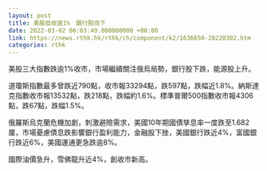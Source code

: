 ```yaml
---
layout: post
title: 美股低收逾1%　銀行股向下
date: 2022-03-02 06:03:49.000000000 +08:00
link: https://news.rthk.hk/rthk/ch/component/k2/1636650-20220302.htm
categories: rthk
---
```


美股三大指數跌逾1%收市，市場繼續關注俄烏局勢，銀行股下跌，能源股上升。

道瓊斯指數最多曾跌近790點，收市報33294點，跌597點，跌幅近1.8%。納斯達克指數收市報13532點，跌218點，跌幅約1.6%。標準普爾500指數收市報4306點，跌67點，跌幅1.5%。

俄羅斯烏克蘭危機加劇，刺激避險需求，美國10年期國債孳息率一度跌至1.682厘，市場憂慮債息跌影響銀行盈利能力，金融股下挫，美國銀行跌近4%，富國銀行跌近6%，美國運通更急跌逾8%。

國際油價急升，雪佛龍升近4%，創收市新高。
